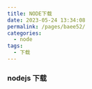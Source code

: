 ```yaml
---
title: NODE下载
date: 2023-05-24 13:34:08
permalink: /pages/baee52/
categories:
  - node
tags:
  - 下载
---
```


### nodejs 下载
